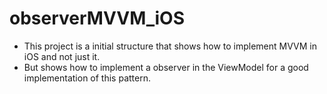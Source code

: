 # observerMVVM_iOS

 - This project is a initial structure that shows how to implement MVVM in iOS and not just it.
 - But shows how to implement a observer in the ViewModel for a good implementation of this pattern.
